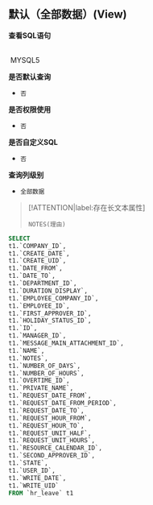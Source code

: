 ## 默认（全部数据）(View) <!-- {docsify-ignore-all} -->



<p class="panel-title"><b>查看SQL语句</b></p>
<br>

<el-row>
&nbsp;<el-tag @click="MYSQL5 = true">MYSQL5</el-tag>
</el-row>

<br>
<p class="panel-title"><b>是否默认查询</b></p>

* `否`

<p class="panel-title"><b>是否权限使用</b></p>

* `否`

<p class="panel-title"><b>是否自定义SQL</b></p>

* `否`

<p class="panel-title"><b>查询列级别</b></p>

* `全部数据`

> [!ATTENTION|label:存在长文本属性]
>
> `NOTES(理由)`






<el-dialog v-model="MYSQL5" title="MYSQL5">

```sql
SELECT
t1.`COMPANY_ID`,
t1.`CREATE_DATE`,
t1.`CREATE_UID`,
t1.`DATE_FROM`,
t1.`DATE_TO`,
t1.`DEPARTMENT_ID`,
t1.`DURATION_DISPLAY`,
t1.`EMPLOYEE_COMPANY_ID`,
t1.`EMPLOYEE_ID`,
t1.`FIRST_APPROVER_ID`,
t1.`HOLIDAY_STATUS_ID`,
t1.`ID`,
t1.`MANAGER_ID`,
t1.`MESSAGE_MAIN_ATTACHMENT_ID`,
t1.`NAME`,
t1.`NOTES`,
t1.`NUMBER_OF_DAYS`,
t1.`NUMBER_OF_HOURS`,
t1.`OVERTIME_ID`,
t1.`PRIVATE_NAME`,
t1.`REQUEST_DATE_FROM`,
t1.`REQUEST_DATE_FROM_PERIOD`,
t1.`REQUEST_DATE_TO`,
t1.`REQUEST_HOUR_FROM`,
t1.`REQUEST_HOUR_TO`,
t1.`REQUEST_UNIT_HALF`,
t1.`REQUEST_UNIT_HOURS`,
t1.`RESOURCE_CALENDAR_ID`,
t1.`SECOND_APPROVER_ID`,
t1.`STATE`,
t1.`USER_ID`,
t1.`WRITE_DATE`,
t1.`WRITE_UID`
FROM `hr_leave` t1 


```

</el-dialog>

<script>
 const { createApp } = Vue
  createApp({
    data() {
      return {
                MYSQL5 : false
        
      }
    },
    methods: {
    }
  }).use(ElementPlus).mount('#app')
</script>
